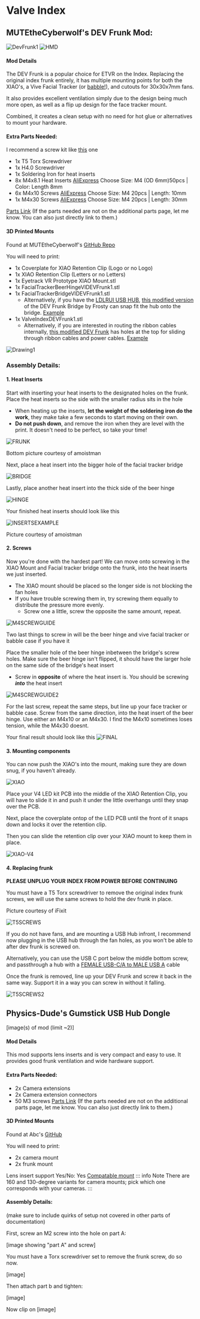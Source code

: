 # Valve Index

## MUTEtheCyberwolf's DEV Frunk Mod:
![DevFrunk1](https://i.imgur.com/KQDFg1J.jpeg)
![HMD](https://i.imgur.com/4n6f4U3.png)

#### Mod Details
The DEV Frunk is a popular choice for ETVR on the Index. Replacing the original index frunk entirely, it has multiple mounting points for both the XIAO's, a Vive Facial Tracker (or [babble!](https://www.printables.com/model/745299-xiao-sense-case-seeed-studio-xiao-esp32s3-sense-ca)), and cutouts for 30x30x7mm fans.  

It also provides excellent ventilation simply due to the design being much more open, as well as a flip up design for the face tracker mount.

Combined, it creates a clean setup with no need for hot glue or alternatives to mount your hardware.

#### Extra Parts Needed:
I recommend a screw kit like [this](https://www.amazon.com/XOOL-Precision-Screwdriver-Extension-Smartphone/dp/B086SQZGLJ) one
- 1x T5 Torx Screwdriver
- 1x H4.0 Screwdriver
- 1x Soldering Iron for heat inserts
- 8x M4x8.1 Heat Inserts [AliExpress](https://www.aliexpress.com/item/3256804349544912.html)  Choose Size: M4 (OD 6mm)50pcs | Color: Length 8mm
- 6x M4x10 Screws [AliExpress](https://www.aliexpress.com/item/2251832624557792.htm) Choose Size: M4 20pcs | Length: 10mm
- 1x M4x30 Screws [AliExpress](https://www.aliexpress.com/item/2251832624557792.htm) Choose Size: M4 20pcs | Length: 30mm

[Parts Link](../how_to_build/part_list#additional-parts)
(If the parts needed are not on the additional parts page, let me know. You can also just directly link to them.)

#### 3D Printed Mounts
Found at MUTEtheCyberwolf's [GitHub Repo](https://github.com/MUTEtheCyberwolf/VALVE-INDEX-DEV-Frunk-1.0/tree/main/3D%20Print%20Files%20STL(Ascii))

You will need to print:
- 1x Coverplate for XIAO Retention Clip (Logo or no Logo)
- 1x XIAO Retention Clip (Letters or no Letters)
- 1x Eyetrack VR Prototype XIAO Mount.stl
- 1x FacialTrackerBeerHingeVIDEVFrunk1.stl
- 1x FacialTrackerBridgeVIDEVFrunk1.stl
  - Alternatively, if you have the [LDLRUI USB HUB](https://www.amazon.com/LDLrui-4-Port-Splitter-Multiport-Adapter/dp/B0BLHCD7FS), [this modified version](https://github.com/Frosty704/mods-eyetrackvr/blob/main/ldlrui%20case%20and%20bridge%20merged-FacialTrackerBridgeVIDEVFrunk1.stl) of the DEV Frunk Bridge by Frosty can snap fit the hub onto the bridge. [Example](https://i.imgur.com/kRvx56r.jpeg)
- 1x ValveIndexDEVFrunk1.stl
  - Alternatively, if you are interested in routing the ribbon cables internally, [this modified DEV Frunk](https://github.com/Frosty704/mods-eyetrackvr/blob/main/ValveIndexDEVFrunk1_MODIFIED.stl) has holes at the top for sliding through ribbon cables and power cables. [Example](https://i.imgur.com/RcYQ8xd.png)

![Drawing1](https://github.com/MUTEtheCyberwolf/VALVE-INDEX-DEV-Frunk-1.0/assets/98415183/3b2b4fc2-a0ce-4641-8d0f-8fcac9271e34)

### Assembly Details:
 #### 1. Heat Inserts  
Start with inserting your heat inserts to the designated holes on the frunk. Place the heat inserts so the side with the smaller radius sits in the hole 

  - When heating up the inserts, **let the weight of the soldering iron do the work**, they make take a few seconds to start moving on their own.
  -  **Do not push down**, and remove the iron when they are level with the print. It doesn't need to be perfect, so take your time!

![FRUNK](https://i.imgur.com/5xzpTqa.png)

Bottom picture courtesy of amoistman

Next, place a heat insert into the bigger hole of the facial tracker bridge

![BRIDGE](https://i.imgur.com/vNPx656.png)

Lastly, place another heat insert into the thick side of the beer hinge


![HINGE](https://i.imgur.com/R3Uwllz.png)

Your finished heat inserts should look like this

![INSERTSEXAMPLE](https://i.imgur.com/2z0TD3L.jpeg)

Picture courtesy of amoistman

#### 2. Screws

Now you're done with the hardest part!
We can move onto screwing in the XIAO Mount and Facial tracker bridge onto the frunk, into the heat inserts we just inserted.
  - The XIAO mount should be placed so the longer side is not blocking the fan holes
  - If you have trouble screwing them in, try screwing them equally to distribute the pressure more evenly.
    - Screw one a little, screw the opposite the same amount, repeat.

![M4SCREWGUIDE](https://i.imgur.com/hCi744w.png)

Two last things to screw in will be the beer hinge and vive facial tracker or babble case if you have it

Place the smaller hole of the beer hinge inbetween the bridge's screw holes. 
Make sure the beer hinge isn't flipped, it should have the larger hole on the same side of the bridge's heat insert
  - Screw in **opposite** of where the heat insert is. You should be screwing ***into*** the heat insert

![M4SCREWGUIDE2](https://i.imgur.com/zJeadXI.png)

For the last screw, repeat the same steps, but line up your face tracker or babble case. Screw from the same direction, into the heat insert of the beer hinge.
Use either an M4x10 or an M4x30. I find the M4x10 sometimes loses tension, while the M4x30 doesnt. 

Your final result should look like this
![FINAL](https://i.imgur.com/1h7ex2y.jpg)


#### 3. Mounting components

You can now push the XIAO's into the mount, making sure they are down snug, if you haven't already.

![XIAO](https://i.imgur.com/pXb2UVZ.png)


Place your V4 LED kit PCB into the middle of the XIAO Retention Clip, you will have to slide it in and push it under the little overhangs until they snap over the PCB.

Next, place the coverplate ontop of the LED PCB until the front of it snaps down and locks it over the retention clip.

Then you can slide the retention clip over your XIAO mount to keep them in place.

![XIAO-V4](https://i.imgur.com/MnaWjHw.png)

#### 4. Replacing frunk 

**PLEASE UNPLUG YOUR INDEX FROM POWER BEFORE CONTINUING**

You must have a T5 Torx screwdriver to remove the original index frunk screws, we will use the same screws to hold the dev frunk in place.

Picture courtesy of iFixit

![T5SCREWS](https://i.imgur.com/AbnMtn4.jpeg)

If you do not have fans, and are mounting a USB Hub infront, I recommend now plugging in the USB hub through the fan holes, as you won't be able to after dev frunk is screwed on.

Alternatively, you can use the USB C port below the middle bottom screw, and passthrough a hub with a [FEMALE USB-C/A to MALE USB A](https://www.aliexpress.us/item/3256802596853859.html) cable

Once the frunk is removed, line up your DEV Frunk and screw it back in the same way. Support it in a way you can screw in without it falling.

![T5SCREWS2](https://i.imgur.com/LRN45aM.png)



## Physics-Dude's Gumstick USB Hub Dongle
[image(s) of mod (limit ~2)]

#### Mod Details
This mod supports lens inserts and is very compact and easy to use. It provides good frunk ventilation and wide hardware support.

#### Extra Parts Needed:
- 2x Camera extensions 
- 2x Camera extension connectors
- 50 M3 screws
[Parts Link](../how_to_build/part_list#additional-parts)
(If the parts needed are not on the additional parts page, let me know. You can also just directly link to them.)

#### 3D Printed Mounts
Found at Abc's [GitHub](https://github.com/)

You will need to print:
- 2x camera mount
- 2x frunk mount

Lens insert support Yes/No: Yes [Compatable mount](https://github.com)
::: info Note
There are 160 and 130-degree variants for camera mounts; pick which one corresponds with your cameras.
:::


#### Assembly Details:
(make sure to include quirks of setup not covered in other parts of documentation)

First, screw an M2 screw into the hole on part A:

[image showing "part A" and screw]

You must have a Torx screwdriver set to remove the frunk screw, do so now.

[image]

Then attach part b and tighten:

[image]

Now clip on
[image]

